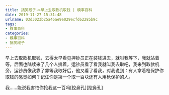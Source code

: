 ```yaml
---
title: 搞笑段子->早上去取款机取钱 | 糗事百科
date: 2019-11-27 15:31:48
urlname: 03d3023b25a46ae9e029ecfd62285b9c
tags: 
- 糗事百科
categories:
- 糗事百科
- 搞笑段子
---
```

早上去取款机取钱，去得太早看见押钞员正在装钱进去，就叫我等下，我就站着等，后面也陆续来了几个人排着，运钞员看了看我就叫我去取吧，我来到取款机旁，运钞员像我靠了靠等我取好后，他又看了看我，对我说到：有人拿着枪保护你取钱的感觉如何？记住你是第一个取一百块还有人用枪保护的人。

我……能说我害怕你抢我这一百吗[挖鼻孔][挖鼻孔]


